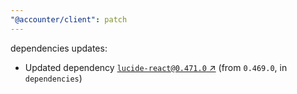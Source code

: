 ```yaml
---
"@accounter/client": patch
---
```

dependencies updates:
  - Updated dependency [`lucide-react@0.471.0` ↗︎](https://www.npmjs.com/package/lucide-react/v/0.471.0) (from `0.469.0`, in `dependencies`)
